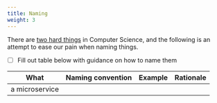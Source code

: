 ```yaml
---
title: Naming
weight: 3
---
```


There are <a href="https://martinfowler.com/bliki/TwoHardThings.html" target="_blank">two hard things</a> in Computer Science, and the following is an attempt to ease our pain when naming things.

-  [ ] Fill out table below with guidance on how to name them

| What | Naming convention | Example | Rationale |
| ---- | ----------------- | ------- |--------- |
| a microservice | | | |
